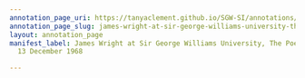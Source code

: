 ```yaml
---
annotation_page_uri: https://tanyaclement.github.io/SGW-SI/annotations/james-wright-at-sir-george-williams-university-the-poetry-series-13-december-1968-canvas-1-unknown.json
annotation_page_slug: james-wright-at-sir-george-williams-university-the-poetry-series-13-december-1968-canvas-1-unknown
layout: annotation_page
manifest_label: James Wright at Sir George Williams University, The Poetry Series,
  13 December 1968

---
```

